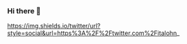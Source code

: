 ### Hi there 👋
https://img.shields.io/twitter/url?style=social&url=https%3A%2F%2Ftwitter.com%2Fitalohn_

<!--
**ItaloHnrq33/ItaloHnrq33** is a ✨ _special_ ✨ repository because its `README.md` (this file) appears on your GitHub profile.

Here are some ideas to get you started:

- 🔭 I’m currently working on ...
- 🌱 I’m currently learning ...
- 👯 I’m looking to collaborate on ...
- 🤔 I’m looking for help with ...
- 💬 Ask me about ...
- 📫 How to reach me: ...
- 😄 Pronouns: ...
- ⚡ Fun fact: ...
-->
